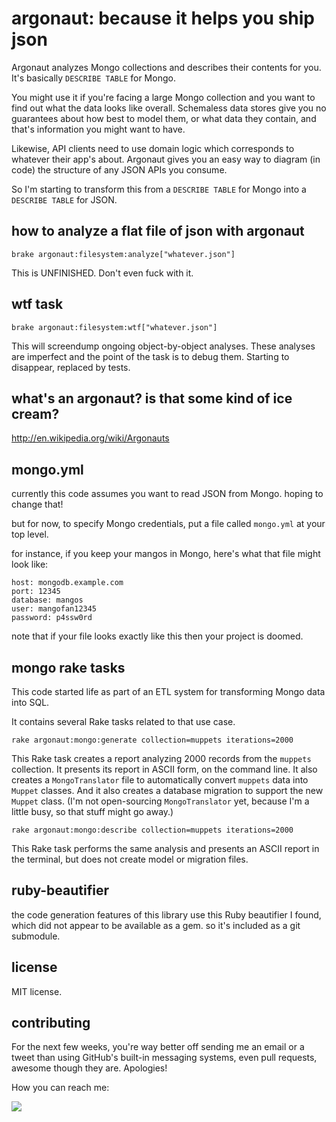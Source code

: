 argonaut: because it helps you ship json
========================================

Argonaut analyzes Mongo collections and describes their contents for you. It's basically `DESCRIBE TABLE` for Mongo.

You might use it if you're facing a large Mongo collection and you want to find out what the data looks like overall. Schemaless data stores give you no guarantees about how best to model them, or what data they contain, and that's information you might want to have.

Likewise, API clients need to use domain logic which corresponds to whatever their app's about. Argonaut gives you an easy way to diagram (in code) the structure of any JSON APIs you consume.

So I'm starting to transform this from a `DESCRIBE TABLE` for Mongo into a `DESCRIBE TABLE` for JSON.

how to analyze a flat file of json with argonaut
------------------------------------------------

`brake argonaut:filesystem:analyze["whatever.json"]`

This is UNFINISHED. Don't even fuck with it.

wtf task
--------

`brake argonaut:filesystem:wtf["whatever.json"]`

This will screendump ongoing object-by-object analyses. These analyses are imperfect and the point of the task is to debug them. Starting to disappear, replaced by tests.

what's an argonaut? is that some kind of ice cream?
---------------------------------------------------

http://en.wikipedia.org/wiki/Argonauts

mongo.yml
---------

currently this code assumes you want to read JSON from Mongo. hoping to change that!

but for now, to specify Mongo credentials, put a file called `mongo.yml` at your
top level.

for instance, if you keep your mangos in Mongo, here's what that file might look like:

    host: mongodb.example.com
    port: 12345
    database: mangos
    user: mangofan12345
    password: p4ssw0rd

note that if your file looks exactly like this then your project is doomed.

mongo rake tasks
----------------

This code started life as part of an ETL system for transforming Mongo data into SQL.

It contains several Rake tasks related to that use case.

`rake argonaut:mongo:generate collection=muppets iterations=2000`

This Rake task creates a report analyzing 2000 records from the `muppets` collection. It presents its report in ASCII form, on the command line. It also creates a `MongoTranslator` file to automatically convert `muppets` data into `Muppet` classes. And it also creates a database migration to support the new `Muppet` class. (I'm not open-sourcing `MongoTranslator` yet, because I'm a little busy, so that stuff might go away.)

`rake argonaut:mongo:describe collection=muppets iterations=2000`

This Rake task performs the same analysis and presents an ASCII report in the terminal, but does not create model or migration files.

ruby-beautifier
---------------

the code generation features of this library use this Ruby beautifier I found, which did not appear to be available as a gem. so it's included as a git submodule.

license
-------

MIT license.

contributing
------------

For the next few weeks, you're way better off sending me an email or a tweet than using GitHub's built-in messaging systems, even pull requests, awesome though they are. Apologies!

How you can reach me:

<img src="http://s3.amazonaws.com/giles/headshots_080410/deep235.jpg">

